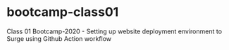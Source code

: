 # bootcamp-class01
Class 01 Bootcamp-2020 - Setting up website deployment environment to Surge using Github Action workflow
